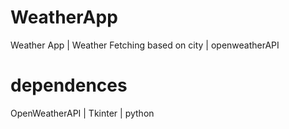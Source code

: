 # WeatherApp
Weather App  |  Weather Fetching based on city | openweatherAPI
# dependences
OpenWeatherAPI | Tkinter | python  
